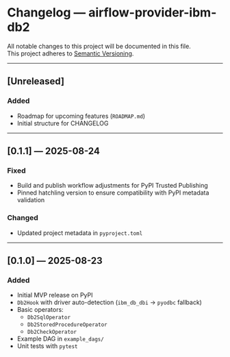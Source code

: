 # Changelog — airflow-provider-ibm-db2

All notable changes to this project will be documented in this file.  
This project adheres to [Semantic Versioning](https://semver.org/).

---

## [Unreleased]

### Added
- Roadmap for upcoming features (`ROADMAP.md`)
- Initial structure for CHANGELOG

---

## [0.1.1] — 2025-08-24
### Fixed
- Build and publish workflow adjustments for PyPI Trusted Publishing
- Pinned hatchling version to ensure compatibility with PyPI metadata validation

### Changed
- Updated project metadata in `pyproject.toml`

---

## [0.1.0] — 2025-08-23
### Added
- Initial MVP release on PyPI
- `Db2Hook` with driver auto-detection (`ibm_db_dbi` → `pyodbc` fallback)
- Basic operators:
  - `Db2SqlOperator`
  - `Db2StoredProcedureOperator`
  - `Db2CheckOperator`
- Example DAG in `example_dags/`
- Unit tests with `pytest`
